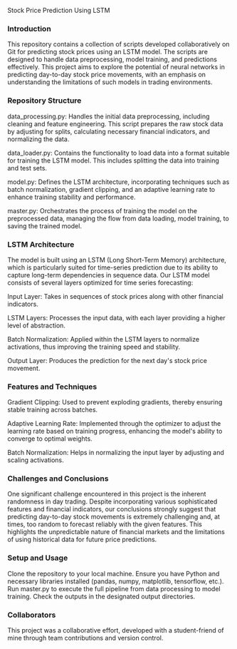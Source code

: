 Stock Price Prediction Using LSTM

### Introduction
This repository contains a collection of scripts developed collaboratively on Git for predicting stock prices using an LSTM model. The scripts are designed to handle data preprocessing, model training, and predictions effectively. This project aims to explore the potential of neural networks in predicting day-to-day stock price movements, with an emphasis on understanding the limitations of such models in trading environments.

### Repository Structure
data_processing.py: Handles the initial data preprocessing, including cleaning and feature engineering. This script prepares the raw stock data by adjusting for splits, calculating necessary financial indicators, and normalizing the data.

data_loader.py: Contains the functionality to load data into a format suitable for training the LSTM model. This includes splitting the data into training and test sets.

model.py: Defines the LSTM architecture, incorporating techniques such as batch normalization, gradient clipping, and an adaptive learning rate to enhance training stability and performance.

master.py: Orchestrates the process of training the model on the preprocessed data, managing the flow from data loading, model training, to saving the trained model.

### LSTM Architecture
The model is built using an LSTM (Long Short-Term Memory) architecture, which is particularly suited for time-series prediction due to its ability to capture long-term dependencies in sequence data. Our LSTM model consists of several layers optimized for time series forecasting:

Input Layer: Takes in sequences of stock prices along with other financial indicators.

LSTM Layers: Processes the input data, with each layer providing a higher level of abstraction.

Batch Normalization: Applied within the LSTM layers to normalize activations, thus improving the training speed and stability.

Output Layer: Produces the prediction for the next day's stock price movement.

### Features and Techniques
Gradient Clipping: Used to prevent exploding gradients, thereby ensuring stable training across batches.

Adaptive Learning Rate: Implemented through the optimizer to adjust the learning rate based on training progress, enhancing the model's ability to converge to optimal weights.

Batch Normalization: Helps in normalizing the input layer by adjusting and scaling activations.

### Challenges and Conclusions
One significant challenge encountered in this project is the inherent randomness in day trading. Despite incorporating various sophisticated features and financial indicators, our conclusions strongly suggest that predicting day-to-day stock movements is extremely challenging and, at times, too random to forecast reliably with the given features. This highlights the unpredictable nature of financial markets and the limitations of using historical data for future price predictions.

### Setup and Usage
Clone the repository to your local machine.
Ensure you have Python and necessary libraries installed (pandas, numpy, matplotlib, tensorflow, etc.).
Run master.py to execute the full pipeline from data processing to model training.
Check the outputs in the designated output directories.

### Collaborators
This project was a collaborative effort, developed with a student-friend of mine through team contributions and version control.

